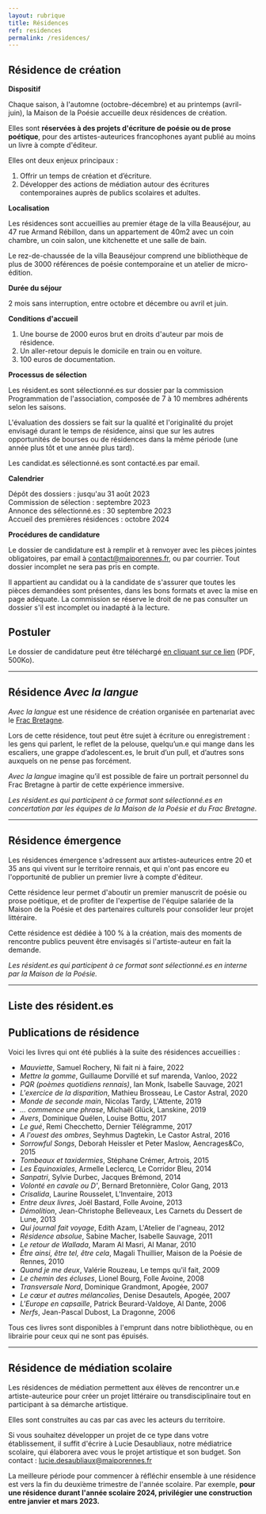 ```yaml
---
layout: rubrique
title: Résidences
ref: residences
permalink: /residences/
---
```

## Résidence de création

**Dispositif**

Chaque saison, à l'automne (octobre-décembre) et au printemps (avril-juin), la Maison de la Poésie accueille deux résidences de création.

Elles sont **réservées à des projets d'écriture de poésie ou de prose poétique**, pour des artistes-auteurices francophones ayant publié au moins un livre à compte d'éditeur.

Elles ont deux enjeux principaux :

1. Offrir un temps de création et d’écriture.
2. Développer des actions de médiation autour des écritures contemporaines auprès de publics scolaires et adultes.

**Localisation**

Les résidences sont accueillies au premier étage de la villa Beauséjour, au 47 rue Armand Rébillon, dans un appartement de 40m2 avec un coin chambre, un coin salon, une kitchenette et une salle de bain.

Le rez-de-chaussée de la villa Beauséjour comprend une bibliothèque de plus de 3000 références de poésie contemporaine et un atelier de micro-édition.

**Durée du séjour**

2 mois sans interruption, entre octobre et décembre ou avril et juin.

**Conditions d'accueil**

1. Une bourse de 2000 euros brut en droits d'auteur par mois de résidence.  
2. Un aller-retour depuis le domicile en train ou en voiture.  
3. 100 euros de documentation.

**Processus de sélection**

Les résident.es sont sélectionné.es sur dossier par la commission Programmation de l'association, composée de 7 à 10 membres adhérents selon les saisons.

L'évaluation des dossiers se fait sur la qualité et l'originalité du projet envisagé durant le temps de résidence, ainsi que sur les autres opportunités de bourses ou de résidences dans la même période (une année plus tôt et une année plus tard).

Les candidat.es sélectionné.es sont contacté.es par email.

**Calendrier**

Dépôt des dossiers : jusqu'au 31 août 2023\
Commission de sélection : septembre 2023\
Annonce des sélectionné.es : 30 septembre 2023\
Accueil des premières résidences : octobre 2024

**Procédures de candidature**

Le dossier de candidature est à remplir et à renvoyer avec les pièces jointes obligatoires, par email à [contact@maiporennes.fr](mailto:contact@maiporennes.fr), ou par courrier. Tout dossier incomplet ne sera pas pris en compte. 

Il appartient au candidat ou à la candidate de s'assurer que toutes les pièces demandées sont présentes, dans les bons formats et avec la mise en page adéquate. La commission se réserve le droit de ne pas consulter un dossier s'il est incomplet ou inadapté à la lecture.

## Postuler

Le dossier de candidature peut être téléchargé [en cliquant sur ce lien](/imgs/r-sidence-d-criture-dossier-de-candidature.pdf) (PDF, 500Ko). 

- - -

## Résidence *Avec la langue*

*Avec la langue* est une résidence de création organisée en partenariat avec le [Frac Bretagne](https://www.fracbretagne.fr/fr/).

Lors de cette résidence, tout peut être sujet à écriture ou enregistrement : les gens qui parlent, le reflet de la pelouse, quelqu’un.e qui mange dans les escaliers, une grappe d’adolescent.es, le bruit d’un pull, et d’autres sons auxquels on ne pense pas forcément.

*Avec la langue* imagine qu’il est possible de faire un portrait personnel du Frac Bretagne à partir de cette expérience immersive.

*Les résident.es qui participent à ce format sont sélectionné.es en concertation par les équipes de la Maison de la Poésie et du Frac Bretagne.*

- - -

## Résidence émergence

Les résidences émergence s'adressent aux artistes-auteurices entre 20 et 35 ans qui vivent sur le territoire rennais, et qui n'ont pas encore eu l'opportunité de publier un premier livre à compte d'éditeur.

Cette résidence leur permet d'aboutir un premier manuscrit de poésie ou prose poétique, et de profiter de l'expertise de l'équipe salariée de la Maison de la Poésie et des partenaires culturels pour consolider leur projet littéraire.

Cette résidence est dédiée à 100 % à la création, mais des moments de rencontre publics peuvent être envisagés si l'artiste-auteur en fait la demande.

*Les résident.es qui participent à ce format sont sélectionné.es en interne par la Maison de la Poésie.*

- - -

## Liste des résident.es

<div id="list_res"></div>

## Publications de résidence

Voici les livres qui ont été publiés à la suite des résidences accueillies :

* *Mauviette*, Samuel Rochery, Ni fait ni à faire, 2022
* *Mettre la gomme*, Guillaume Dorvillé et suf marenda, Vanloo, 2022
* *PQR (poèmes quotidiens rennais)*, Ian Monk, Isabelle Sauvage, 2021
* *L'exercice de la disparition*, Mathieu Brosseau, Le Castor Astral, 2020
* *Monde de seconde main*, Nicolas Tardy, L'Attente, 2019
* *... commence une phrase*, Michaël Glück, Lanskine, 2019
* *Avers*, Dominique Quélen, Louise Bottu, 2017
* *Le gué*, Remi Checchetto, Dernier Télégramme, 2017
* *A l'ouest des ombres*, Seyhmus Dagtekin, Le Castor Astral, 2016
* *Sorrowful Songs*, Deborah Heissler et Peter Maslow, Aencrages&Co, 2015
* *Tombeaux et taxidermies*, Stéphane Crémer, Artrois, 2015
* *Les Equinoxiales*, Armelle Leclercq, Le Corridor Bleu, 2014
* *Sanpatri*, Sylvie Durbec, Jacques Brémond, 2014
* *Volonté en cavale ou D'*, Bernard Bretonnière, Color Gang, 2013
* *Crisalida*, Laurine Rousselet, L'Inventaire, 2013
* *Entre deux livres*, Joël Bastard, Folle Avoine, 2013
* *Démolition*, Jean-Christophe Belleveaux, Les Carnets du Dessert de Lune, 2013
* *Qui journal fait voyage*, Edith Azam, L'Atelier de l'agneau, 2012
* *Résidence absolue*, Sabine Macher, Isabelle Sauvage, 2011
* *Le retour de Wallada*, Maram Al Masri, Al Manar, 2010
* *Être ainsi, être tel, être cela*, Magali Thuillier, Maison de la Poésie de Rennes, 2010
* *Quand je me deux*, Valérie Rouzeau, Le temps qu'il fait, 2009
* *Le chemin des écluses*, Lionel Bourg, Folle Avoine, 2008
* *Transversale Nord*, Dominique Grandmont, Apogée, 2007
* *Le cœur et autres mélancolies*, Denise Desautels, Apogée, 2007
* *L'Europe en capsaille*, Patrick Beurard-Valdoye, Al Dante, 2006
* *Nerfs*, Jean-Pascal Dubost, La Dragonne, 2006

Tous ces livres sont disponibles à l'emprunt dans notre bibliothèque, ou en librairie pour ceux qui ne sont pas épuisés.

- - -

## Résidence de médiation scolaire

Les résidences de médiation permettent aux élèves de rencontrer un.e artiste-auteurice pour créer un projet littéraire ou transdisciplinaire tout en participant à sa démarche artistique.

Elles sont construites au cas par cas avec les acteurs du territoire.

Si vous souhaitez développer un projet de ce type dans votre établissement, il suffit d'écrire à Lucie Desaubliaux, notre médiatrice scolaire, qui élaborera avec vous le projet artistique et son budget. Son contact : lucie.desaubliaux@maiporennes.fr

La meilleure période pour commencer à réfléchir ensemble à une résidence est vers la fin du deuxième trimestre de l'année scolaire. Par exemple, **pour une résidence durant l'année scolaire 2024, privilégier une construction entre janvier et mars 2023.**

<div id="list_res_scol"></div>